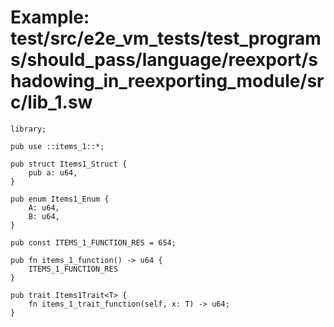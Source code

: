 # Example: test/src/e2e_vm_tests/test_programs/should_pass/language/reexport/shadowing_in_reexporting_module/src/lib_1.sw

```sway
library;

pub use ::items_1::*;

pub struct Items1_Struct {
    pub a: u64,
}

pub enum Items1_Enum {
    A: u64,
    B: u64,
}

pub const ITEMS_1_FUNCTION_RES = 654;

pub fn items_1_function() -> u64 {
    ITEMS_1_FUNCTION_RES
}

pub trait Items1Trait<T> {
    fn items_1_trait_function(self, x: T) -> u64;
}

```
